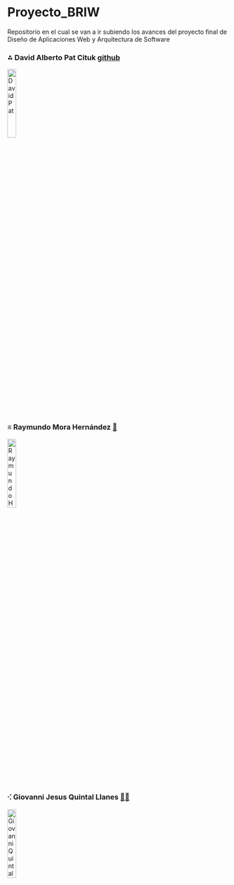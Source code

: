 # Proyecto_BRIW
Repositorio en el cual se van a ir subiendo los avances del proyecto final de Diseño de Aplicaciones Web y Arquitectura de Software

<h3 >⁂ David Alberto Pat Cituk <a href="https://github.com/IDPatI">
     github
</a></h3>

<img style="horizontal-align:center" width="20%" src="https://user-images.githubusercontent.com/95386020/187352524-56ab9f85-d414-4adb-b655-c4153a734a08.jpeg"
     alt="David Pat"
     />
<h3 >≡ Raymundo Mora Hernández <a href="https://github.com/Jhonix055">
    🧿
</a></h3>


<img style="horizontal-align:center" width="20%" src="https://github.com/IDPatI/ProyectoF_DAW/assets/95386020/728c31fa-2cc9-4bf1-aa05-fb1bdf468f18"
     alt="Raymundo Hernandez"
     />

<h3>⁖ Giovanni Jesus Quintal Llanes <a href="https://github.com/GiovanniQuintal" target="_blank">
    🐱‍👤
</a></h3>

<img src="https://github.com/IDPatI/ProyectoF_DAW/assets/95386020/d3138d18-9373-4003-bfb2-90e104e823b3"
     alt="Giovanni Quintal"
     style="width:20%" align="rigth"/>
